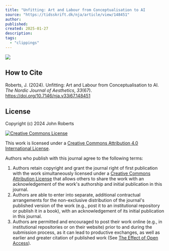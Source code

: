 ```yaml
---
title: "Unfitting: Art and Labour from Conceptualisation to AI							| The Nordic Journal of Aesthetics"
source: "https://tidsskrift.dk/nja/article/view/148451"
author:
published:
created: 2025-01-27
description:
tags:
  - "clippings"
---
```

[![](https://tidsskrift.dk/public/journals/43/cover_issue_11374_en_US.png)](https://tidsskrift.dk/nja/issue/view/11374)

## How to Cite

Roberts, J. (2024). Unfitting: Art and Labour from Conceptualisation to AI. *The Nordic Journal of Aesthetics*, *33*(67). https://doi.org/10.7146/nja.v33i67.148451

## License

Copyright (c) 2024 John Roberts

[![Creative Commons License](https://i.creativecommons.org/l/by/4.0/88x31.png)](https://creativecommons.org/licenses/by/4.0/)

This work is licensed under a [Creative Commons Attribution 4.0 International License](https://creativecommons.org/licenses/by/4.0/).

Authors who publish with this journal agree to the following terms:

1. Authors retain copyright and grant the journal right of first publication with the work simultaneously licensed under a [Creative Commons Attribution License](http://creativecommons.org/licenses/by/3.0/) that allows others to share the work with an acknowledgement of the work's authorship and initial publication in this journal.
2. Authors are able to enter into separate, additional contractual arrangements for the non-exclusive distribution of the journal's published version of the work (e.g., post it to an institutional repository or publish it in a book), with an acknowledgement of its initial publication in this journal.
3. Authors are permitted and encouraged to post their work online (e.g., in institutional repositories or on their website) prior to and during the submission process, as it can lead to productive exchanges, as well as earlier and greater citation of published work (See [The Effect of Open Access](http://opcit.eprints.org/oacitation-biblio.html)).